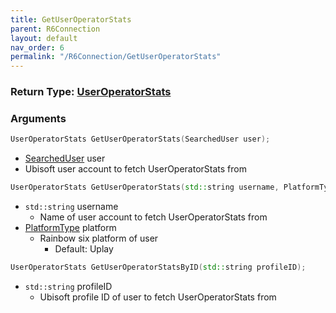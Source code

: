 ```yaml
---
title: GetUserOperatorStats
parent: R6Connection
layout: default
nav_order: 6
permalink: "/R6Connection/GetUserOperatorStats"
---
```


### Return Type: [UserOperatorStats](/Types/UserOperatorStats)

### Arguments 
```cpp 
UserOperatorStats GetUserOperatorStats(SearchedUser user);
```
* [SearchedUser](/Types/SearchedUser) user
 * Ubisoft user account to fetch UserOperatorStats from

```cpp
UserOperatorStats GetUserOperatorStats(std::string username, PlatformType platform = PlatformType::Uplay);
```
* `std::string` username
	* Name of user account to fetch UserOperatorStats from
* [PlatformType](/Types/PlatformType) platform
	* Rainbow six platform of user
		* Default: Uplay

```cpp
UserOperatorStats GetUserOperatorStatsByID(std::string profileID);
```
* `std::string` profileID
	* Ubisoft profile ID of user to fetch UserOperatorStats from
